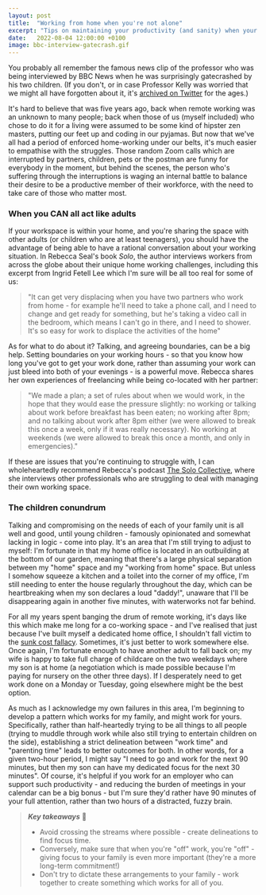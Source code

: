 ```yaml
---
layout: post
title:  "Working from home when you're not alone"
excerpt: "Tips on maintaining your productivity (and sanity) when your family shares your workspace."
date:   2022-08-04 12:00:00 +0100
image: bbc-interview-gatecrash.gif
---
```


You probably all remember the famous news clip of the professor who was being interviewed by BBC News when he was surprisingly gatecrashed by his two children. (If you don't, or in case Professor Kelly was worried that we might all have forgotten about it, it's [archived on Twitter](https://twitter.com/colinjwright/status/840164970121830400) for the ages.)

It's hard to believe that was five years ago, back when remote working was an unknown to many people; back when those of us (myself included) who chose to do it for a living were assumed to be some kind of hipster zen masters, putting our feet up and coding in our pyjamas. But now that we've all had a period of enforced home-working under our belts, it's much easier to empathise with the struggles. Those random Zoom calls which are interrupted by partners, children, pets or the postman are funny for everybody in the moment, but behind the scenes, the person who's suffering through the interruptions is waging an internal battle to balance their desire to be a productive member of their workforce, with the need to take care of those who matter most.

### When you CAN all act like adults

If your workspace is within your home, and you're sharing the space with other adults (or children who are at least teenagers), you should have the advantage of being able to have a rational conversation about your working situation. In Rebecca Seal's book _Solo_, the author interviews workers from across the globe about their unique home working challenges, including this excerpt from Ingrid Fetell Lee which I'm sure will be all too real for some of us:

> "It can get very displacing when you have two partners who work from home - for example he'll need to take a phone call, and I need to change and get ready for something, but he's taking a video call in the bedroom, which means I can't go in there, and I need to shower. It's so easy for work to displace the activities of the home"

As for what to do about it? Talking, and agreeing boundaries, can be a big help. Setting boundaries on your working hours - so that you know how long you've got to get your work done, rather than assuming your work can just bleed into both of your evenings - is a powerful move. Rebecca shares her own experiences of freelancing while being co-located with her partner:

> "We made a plan; a set of rules about when we would work, in the hope that they would ease the pressure slightly: no working or talking about work before breakfast has been eaten; no working after 8pm; and no talking about work after 8pm either (we were allowed to break this once a week, only if it was really necessary). No working at weekends (we were allowed to break this once a month, and only in emergencies)."

If these are issues that you're continuing to struggle with, I can wholeheartedly recommend Rebecca's podcast [The Solo Collective](https://www.howtoworkalone.com/solo-collective-podcast), where she interviews other professionals who are struggling to deal with managing their own working space.

### The children conundrum

Talking and compromising on the needs of each of your family unit is all well and good, until young children - famously opinionated and somewhat lacking in logic - come into play. It's an area that I'm still trying to adjust to myself: I'm fortunate in that my home office is located in an outbuilding at the bottom of our garden, meaning that there's a large physical separation between my "home" space and my "working from home" space. But unless I somehow squeeze a kitchen and a toilet into the corner of my office, I'm still needing to enter the house regularly throughout the day, which can be heartbreaking when my son declares a loud "daddy!", unaware that I'll be disappearing again in another five minutes, with waterworks not far behind.

For all my years spent banging the drum of remote working, it's days like this which make me long for a co-working space - and I've realised that just because I've built myself a dedicated home office, I shouldn't fall victim to the [sunk cost fallacy](https://thedecisionlab.com/biases/the-sunk-cost-fallacy). Sometimes, it's just better to work somewhere else. Once again, I'm fortunate enough to have another adult to fall back on; my wife is happy to take full charge of childcare on the two weekdays where my son is at home (a negotiation which is made possible because I'm paying for nursery on the other three days). If I desperately need to get work done on a Monday or Tuesday, going elsewhere might be the best option.

As much as I acknowledge my own failures in this area, I'm beginning to develop a pattern which works for my family, and might work for yours. Specifically, rather than half-heartedly trying to be all things to all people (trying to muddle through work while also still trying to entertain children on the side), establishing a strict delineation between "work time" and "parenting time" leads to better outcomes for both. In other words, for a given two-hour period, I might say "I need to go and work for the next 90 minutes, but then my son can have my dedicated focus for the next 30 minutes". Of course, it's helpful if you work for an employer who can support such productivity - and reducing the burden of meetings in your calendar can be a big bonus - but I'm sure they'd rather have 90 minutes of your full attention, rather than two hours of a distracted, fuzzy brain.

> **_Key takeaways_** 📝  
> * Avoid crossing the streams where possible - create delineations to find focus time.
> * Conversely, make sure that when you're "off" work, you're "off" - giving focus to your family is even more important (they're a more long-term commitment!)
> * Don't try to dictate these arrangements to your family - work together to create something which works for all of you.